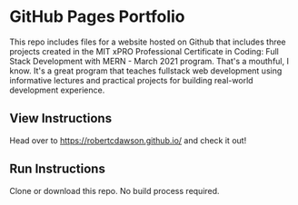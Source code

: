 # GitHub Pages Portfolio

This repo includes files for a website hosted on Github that includes three projects created in the MIT xPRO Professional Certificate in Coding: Full Stack Development with MERN - March 2021 program. That's a mouthful, I know. It's a great program that teaches fullstack web development using informative lectures and practical projects for building real-world development experience.

## View Instructions

Head over to https://robertcdawson.github.io/ and check it out!

## Run Instructions

Clone or download this repo. No build process required.